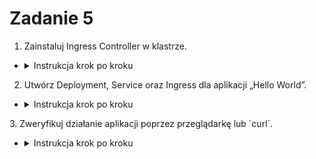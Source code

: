 # Zadanie 5

1. Zainstaluj Ingress Controller w klastrze.
- <details>
  <summary>Instrukcja krok po kroku</summary>

    - Zainstaluj Ingress Controller (np. NGINX):
    ```bash
    kubectl apply -f https://raw.githubusercontent.com/kubernetes/ingress-nginx/main/deploy/static/provider/cloud/deploy.yaml
    ```

    - Sprawdź status kontrolera:
    ```bash
    kubectl get pods -n ingress-nginx
    ```

    - Zweryfikuj dostępność usług Ingress:
    ```bash
    kubectl get svc -n ingress-nginx
    ```
</details>

2. Utwórz Deployment, Service oraz Ingress dla aplikacji „Hello World”.
- <details>
  <summary>Instrukcja krok po kroku</summary>

    - Utwórz plik `deployment.yaml`:
        ```yaml
        apiVersion: apps/v1
        kind: Deployment
        metadata:
            name: hello-world
        spec:
            replicas: 2
            selector:
            matchLabels:
                app: hello-world
            template:
            metadata:
                labels:
                app: hello-world
            spec:
                containers:
                - name: hello-world
                image: hashicorp/http-echo
                args:
                - "-text=Hello, World!"
        ```

        ```bash
        kubectl apply -f deployment.yaml
        ```

    - Utwórz plik `service.yaml`:
        ```yaml
        apiVersion: v1
        kind: Service
        metadata:
            name: hello-world-service
        spec:
            selector:
                app: hello-world
            ports:
            - protocol: TCP
                port: 80
                targetPort: 5678
        ```

        ```bash
        kubectl apply -f service.yaml
        ```

    - Utwórz plik `ingress.yaml`:
        ```yaml
        apiVersion: networking.k8s.io/v1
        kind: Ingress
        metadata:
          name: hello-world-ingress
        spec:
          rules:
            - host: hello.local
          http:
            paths:
              - path: /
            pathType: Prefix
            backend:
              service: null
              name: hello-world-service
              port:
                number: 80
        ```

        ```bash
        kubectl apply -f ingress.yaml
        ```
</details>
3. Zweryfikuj działanie aplikacji poprzez przeglądarkę lub `curl`.

- <details>
  <summary>Instrukcja krok po kroku</summary>


  - Zaktualizuj `/etc/hosts` na maszynie lokalnej, dodaj wpis, aby zmapować `hello.local` na adres IP Load Balancera:
    ```bash
    echo "127.0.0.1 hello.local" | sudo tee -a /etc/hosts
    ```

  - Zweryfikuj działanie Ingress:
    - Otwórz przeglądarkę i przejdź do `http://hello.local`.
    - Lub użyj `curl`:
        ```bash
        curl http://hello.local
        ```
</details>
